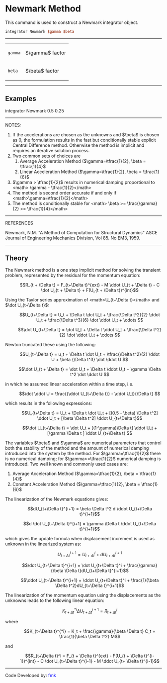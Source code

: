 # Newmark Method

<p>This command is used to construct a Newmark integrator object.</p>

```tcl
integrator Newmark $gamma $beta
```
<hr />
<table>
<tbody>
<tr class="odd">
<td><p><code class="parameter-table-variable">gamma</code></p></td>
<td><p>$\gamma$ factor</p></td>
</tr>
<tr class="even">
<td><p><code class="parameter-table-variable">beta</code></p></td>
<td><p>$\beta$ factor</p></td>
</tr>
</tbody>
</table>
<hr />

## Examples

<p>integrator Newmark 0.5 0.25</p>
<hr />
<p>NOTES:</p>
<ol>
<li>If the accelerations are chosen as the unknowns and
$\beta$ is chosen as 0, the formulation results
in the fast but conditionally stable explicit Central Difference method.
Otherwise the method is implicit and requires an iterative solution
process.</li>
<li>Two common sets of choices are
<ol>
<li>Average Acceleration Method ($\gamma=\tfrac{1}{2}, \beta
= \tfrac{1}{4}$</li>
<li>Linear Acceleration Method ($\gamma=\tfrac{1}{2}, \beta =
\tfrac{1}{6}$</li>
</ol></li>
<li>$\gamma &gt; \tfrac{1}{2}$ results in
numerical damping proportional to &lt;math&gt; \gamma -
\tfrac{1}{2}&lt;/math&gt;</li>
<li>The method is second order accurate if and only if
&lt;math&gt;\gamma=\tfrac{1}{2}&lt;/math&gt;</li>
<li>The method is conditionally stable for &lt;math&gt; \beta &gt;=
\frac{\gamma}{2} &gt;= \tfrac{1}{4}&lt;/math&gt;</li>
</ol>
<hr />
<p>REFERENCES</p>
<p>Newmark, N.M. "A Method of Computation for Structural Dynamics" ASCE
Journal of Engineering Mechanics Division, Vol 85. No EM3, 1959.</p>
<hr />

## Theory

<p>The Newmark method is a one step implicit method for solving the
transient problem, represented by the residual for the momentum
equation:</p>
<dl>
<dt></dt>
<dd>

$$R_{t + \Delta t} = F_{t+\Delta t}^{ext} - M \ddot U_{t +
\Delta t} - C \dot U_{t + \Delta t} + F(U_{t + \Delta
t})^{int}$$

</dd>
</dl>
<p>Using the Taylor series approximation of &lt;math&gt;U_{t+\Delta
t}&lt;/math&gt; and $\dot U_{t+\Delta t}$:</p>
<dl>
<dt></dt>
<dd>

$$U_{t+\Delta t} = U_t + \Delta t \dot U_t + \tfrac{\Delta
t^2}{2} \ddot U_t + \tfrac{\Delta t^3}{6} \dot \ddot U_t + \cdots
$$

</dd>
</dl>
<dl>
<dt></dt>
<dd>

$$\dot U_{t+\Delta t} = \dot U_t + \Delta t \ddot U_t +
\tfrac{\Delta t^2}{2} \dot \ddot U_t + \cdots $$

</dd>
</dl>
<p>Newton truncated these using the following:</p>
<dl>
<dt></dt>
<dd>

$$U_{t+\Delta t} = u_t + \Delta t \dot U_t + \tfrac{\Delta
t^2}{2} \ddot U + \beta {\Delta t^3} \dot \ddot U $$

</dd>
</dl>
<dl>
<dt></dt>
<dd>

$$\dot U_{t + \Delta t} = \dot U_t + \Delta t \ddot U_t +
\gamma \Delta t^2 \dot \ddot U $$

</dd>
</dl>
<p>in which he assumed linear acceleration within a time step, i.e.</p>
<dl>
<dt></dt>
<dd>

$$\dot \ddot U = \frac{{\ddot U_{t+\Delta t}} - \ddot
U_t}{\Delta t} $$

</dd>
</dl>
<p>which results in the following expressions:</p>
<dl>
<dt></dt>
<dd>

$$U_{t+\Delta t} = U_t + \Delta t \dot U_t + [(0.5 - \beta)
\Delta t^2] \ddot U_t + [\beta \Delta t^2] \ddot U_{t+\Delta
t}$$

</dd>
</dl>
<dl>
<dt></dt>
<dd>

$$\dot U_{t+\Delta t} = \dot U_t + [(1-\gamma)\Delta t] \ddot
U_t + [\gamma \Delta t ] \ddot U_{t+\Delta t} $$

</dd>
</dl>
<p>The variables $\beta$ and
$\gamma$ are numerical parameters that control
both the stability of the method and the amount of numerical damping
introduced into the system by the method. For
$\gamma=\tfrac{1}{2}$ there is no numerical
damping; for $\gamma&gt;=\tfrac{1}{2}$ numerical
damping is introduced. Two well known and commonly used cases are:</p>
<ol>
<li>Average Acceleration Method ($\gamma=\tfrac{1}{2}, \beta
= \tfrac{1}{4}$</li>
<li>Constant Acceleration Method ($\gamma=\tfrac{1}{2}, \beta
= \tfrac{1}{6}$</li>
</ol>
<p>The linearization of the Newmark equations gives:</p>
<dl>
<dt></dt>
<dd>

$$dU_{t+\Delta t}^{i+1} = \beta \Delta t^2 d \ddot U_{t+\Delta
t}^{i+1}$$

</dd>
</dl>
<dl>
<dt></dt>
<dd>

$$d \dot U_{t+\Delta t}^{i+1} = \gamma \Delta t \ddot
U_{t+\Delta t}^{i+1}$$

</dd>
</dl>
<p>which gives the update formula when displacement increment is used as
unknown in the linearized system as:</p>
<dl>
<dt></dt>
<dd>

$$U_{t+\Delta t}^{i+1} = U_{t+\Delta t}^i + dU_{t+\Delta
t}^{i+1}$$

</dd>
</dl>
<dl>
<dt></dt>
<dd>

$$\dot U_{t+\Delta t}^{i+1} = \dot U_{t+\Delta t}^i +
\frac{\gamma}{\beta \Delta t}dU_{t+\Delta t}^{i+1}$$

</dd>
</dl>
<dl>
<dt></dt>
<dd>

$$\ddot U_{t+\Delta t}^{i+1} = \ddot U_{t+\Delta t}^i +
\frac{1}{\beta \Delta t^2}dU_{t+\Delta t}^{i+1}$$

</dd>
</dl>
<p>The linearization of the momentum equation using the displacements as
the unknowns leads to the following linear equation:</p>
<dl>
<dt></dt>
<dd>

$$K_{t+\Delta t}^{*i} \Delta U_{t+\Delta t}^{i+1} =
R_{t+\Delta t}^i$$

</dd>
</dl>
<p>where</p>
<dl>
<dt></dt>
<dd>

$$K_{t+\Delta t}^{*i} = K_t + \frac{\gamma}{\beta \Delta t}
C_t + \frac{1}{\beta \Delta t^2} M$$

</dd>
</dl>
<p>and</p>
<dl>
<dt></dt>
<dd>

$$R_{t+\Delta t}^i = F_{t + \Delta t}^{ext} - F(U_{t + \Delta
t}^{i-1})^{int} - C \dot U_{t+\Delta t}^{i-1} - M \ddot U_{t+ \Delta
t}^{i-1}$$

</dd>
</dl>
<hr />
<p>Code Developed by: <span style="color:blue"> fmk
</span></p>
